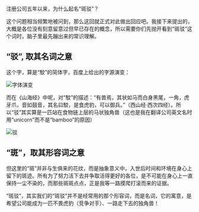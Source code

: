 注册公司五年以来，为什么起名“斑驳”？

这个问题相当频繁地被问到，那么这回就正式对此做出回应吧。我接下来提出的，大概是各位没有刻意留意过但早已存在的概念，所以需要你们先抛开看到“斑驳”这个词时，脑子里最先蹦出来的常识理解。

## “驳”, 取其名词之意

这个字，算是“駮”的简体字，百度上给出的字源演变：

![字体演变](/images/blog/banboname1.png)

而在《山海经》中呢，对“駮”的描述：“有兽焉，其状如马而白身黑尾，一角，虎牙爪，音如鼓音，其名曰駮，是食虎豹，可以御兵。”（西山经·西次四经）。所以“驳”其实算是一匹站在食物链上层的马状独角兽（这也是我在翻译公司英文名时用“unicorn”而不是“bamboo”的原因）

![驳](/images/blog/banboname2.png)

## “斑”，取其形容词之意

但这里的“斑”并非与生俱来的花纹，而是抽象意义中，入世后时间和环境在身心上留下的斑迹。所有为了努力活下去并争取活得更好的各位，是不可能在身心上一直保持一尘不染的，而那些斑斑点点，正是我等一路摸爬打滚而来的证据。

“斑驳”，其实我们的“斑驳”并不是经常用的那个形容词，而是名词，它的寓意，是希望公司能成为一匹不畏虎豹（竞争对手）、一路走下去的独角兽！